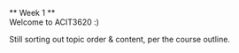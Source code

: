 ** Week 1 **  
Welcome to ACIT3620 :)  


Still sorting out topic order & content, per the course outline.
